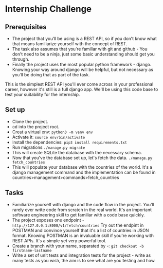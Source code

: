# Internship Challenge

## Prerequisites
- The project that you'll be using is a REST API, so if you don't know what that means familiarize yourself with the concept of REST.
- The task also assumes that you're familiar with git and github - You don't need to be a ninja, just some basic understanding should get you through.
- Finally the project uses the most popular python framework - django. Knowing your way around django will be helpful, but not necessary as you'll be doing that as part of the task.

This is the simplest REST API you'll ever come across in your professional career, however it's still is a full django app. We'll be using this code base to test your suitability for the internship.

## Set up

- Clone the project.
- cd into the project root.
- Creat a virtual env: `python3 -m venv env`
- Activate it: `source env/bin/activate`
- Install the dependencies: `pip3 install requirements.txt`
- Run migrations `./manage.py migrate`
- This will create SQLite the database with the necessary schema.
- Now that you've the database set up, let's fetch the data. `./manage.py fetch_countries`
- This will populate your database with the countries of the world. It's a django management command and the implementation can be found in countries>management>commands>fetch_countries 

## Tasks
- Familiarize yourself with django and the code flow in the project. You'll rarely ever write code from scratch in the real world. It's an important software engineering skill to get familiar with a code base quickly.
- The project exposes one endpoint - `http://127.0.0.1:8000/v1/fetch/countries` Try out the endpint in POSTMAN and convince yourself that it's a list of countries in JSON format. Knowing POSTMAN is an invaluable skill if you're working with REST APIs. It's a simple yet very powerful tool.
- Create a branch with your name, separated by -: `git checkout -b firstname-lastname`
- Write a set of unit tests and integration tests for the project - write as many tests as you wish, the aim is to see what are you testing and how.


